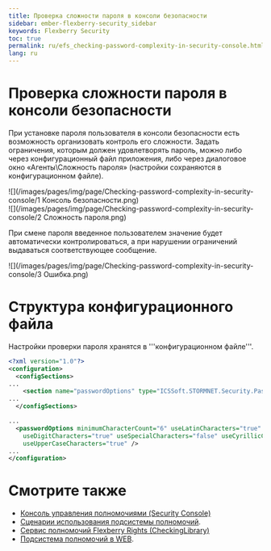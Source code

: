 ```yaml
---
title: Проверка сложности пароля в консоли безопасности
sidebar: ember-flexberry-security_sidebar
keywords: Flexberry Security
toc: true
permalink: ru/efs_checking-password-complexity-in-security-console.html
lang: ru
---
```


# Проверка сложности пароля в консоли безопасности
При установке пароля пользователя в консоли безопасности есть возможность организовать контроль его сложности. Задать ограничения, которым должен удовлетворять пароль, можно либо через конфигурационный файл приложения, либо через диалоговое окно «Агенты\Сложность пароля» (настройки сохраняются в конфигурационном файле).

![](/images/pages/img/page/Checking-password-complexity-in-security-console/1 Консоль безопасности.png)  
![](/images/pages/img/page/Checking-password-complexity-in-security-console/2 Сложность пароля.png)

При смене пароля введенное пользователем значение будет автоматически контролироваться, а при нарушении ограничений выдаваться соответствующее сообщение.

![](/images/pages/img/page/Checking-password-complexity-in-security-console/3 Ошибка.png)


# Структура конфигурационного файла

Настройки проверки пароля хранятся в '''конфигурационном файле'''.
```xml
<?xml version="1.0"?>
<configuration>
  <configSections>
...
    <section name="passwordOptions" type="ICSSoft.STORMNET.Security.PasswordOptions.PasswordOptions, Security(Forms), Version=1.0.0.1, Culture=neutral, PublicKeyToken=110e1aa82d692161" />
...
  </configSections>

...
  <passwordOptions minimumCharacterCount="6" useLatinCharacters="true"
    useDigitCharacters="true" useSpecialCharacters="false" useCyrillicCharacters="false"
    useUpperCaseCharacters="true" />
...
</configuration>
```

# Смотрите также

* [Консоль управления полномочиями (Security Console)](efs_security-console.html)
* [Сценарии использования подсистемы полномочий](efs_rights-scenarios.html).
* [Сервис полномочий Flexberry Rights (CheckingLibrary)](efs_security-legacy-services.html)
* [Подсистема полномочий в WEB](fa_right-manager.html).

